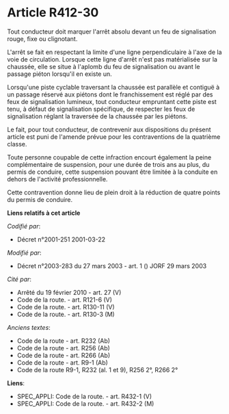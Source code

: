 # Article R412-30

Tout conducteur doit marquer l'arrêt absolu devant un feu de signalisation rouge, fixe ou clignotant.

L'arrêt se fait en respectant la limite d'une ligne perpendiculaire à l'axe de la voie de circulation. Lorsque cette ligne
d'arrêt n'est pas matérialisée sur la chaussée, elle se situe à l'aplomb du feu de signalisation ou avant le passage piéton
lorsqu'il en existe un.

Lorsqu'une piste cyclable traversant la chaussée est parallèle et contiguë à un passage réservé aux piétons dont le
franchissement est réglé par des feux de signalisation lumineux, tout conducteur empruntant cette piste est tenu, à défaut de
signalisation spécifique, de respecter les feux de signalisation réglant la traversée de la chaussée par les piétons.

Le fait, pour tout conducteur, de contrevenir aux dispositions du présent article est puni de l'amende prévue pour les
contraventions de la quatrième classe.

Toute personne coupable de cette infraction encourt également la peine complémentaire de suspension, pour une durée de trois
ans au plus, du permis de conduire, cette suspension pouvant être limitée à la conduite en dehors de l'activité
professionnelle.

Cette contravention donne lieu de plein droit à la réduction de quatre points du permis de conduire.

**Liens relatifs à cet article**

_Codifié par_:

  - Décret n°2001-251 2001-03-22

_Modifié par_:

  - Décret n°2003-283 du 27 mars 2003 - art. 1 () JORF 29 mars 2003

_Cité par_:

  - Arrêté du 19 février 2010 - art. 27 (V)
  - Code de la route. - art. R121-6 (V)
  - Code de la route. - art. R130-11 (V)
  - Code de la route. - art. R130-3 (M)

_Anciens textes_:

  - Code de la route - art. R232 (Ab)
  - Code de la route - art. R256 (Ab)
  - Code de la route - art. R266 (Ab)
  - Code de la route - art. R9-1 (Ab)
  - Code de la route R9-1, R232 (al. 1 et 9), R256 2°, R266 2°

**Liens**:

  - SPEC_APPLI: Code de la route. - art. R432-1 (V)
  - SPEC_APPLI: Code de la route. - art. R432-2 (M)
